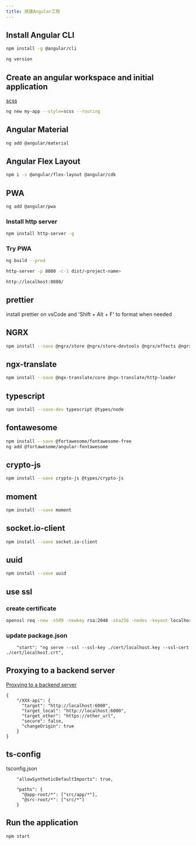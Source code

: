 ```yaml
---
title: 搭建Angular工程
---
```


## Install Angular CLI

```bash
npm install -g @angular/cli

ng version
```

## Create an angular workspace and initial application
[scss](https://sass-lang.com/guide)
```bash
ng new my-app --style=scss --routing
```

## Angular Material

```bash
ng add @angular/material
```

## Angular Flex Layout

```bash
npm i -s @angular/flex-layout @angular/cdk
```

## PWA

```bash
ng add @angular/pwa
```

### Install http server

```bash
npm install http-server -g
```

### Try PWA

```bash
ng build --prod

http-server -p 8080 -c-1 dist/<project-name>

http://localhost:8080/
```

## prettier
install prettier on vsCode and 'Shift + Alt + F' to format when needed

## NGRX
```bash
npm install --save @ngrx/store @ngrx/store-devtools @ngrx/effects @ngrx/router-store
```

## ngx-translate
```bash
npm install --save @ngx-translate/core @ngx-translate/http-loader
```

## typescript
```bash
npm install --save-dev typescript @types/node
```

## fontawesome
```bash
npm install --save @fortawesome/fontawesome-free
ng add @fortawesome/angular-fontawesome
```

## crypto-js
```bash
npm install --save crypto-js @types/crypto-js
```

## moment
```bash
npm install --save moment
```

## socket.io-client
```bash
npm install --save socket.io-client
```

## uuid
```bash
npm install --save uuid
```

## use ssl

### create certificate
```bash
openssl req -new -x509 -newkey rsa:2048 -sha256 -nodes -keyout localhost.key -days 3650 -out localhost.crt -config certificate.cnf
```

### update package.json
```
    "start": "ng serve --ssl --ssl-key ./cert/localhost.key --ssl-cert ./cert/localhost.crt",
```

## Proxying to a backend server
[Proxying to a backend server](https://angular.io/guide/build)

```
{
    "/XXX-api": {
      "target": "http://localhost:6000",
      "target_local": "http://localhost:6000",
      "target_other": "https://other_url",
      "secure": false,
      "changeOrigin": true
    }
}
```

## ts-config

tsconfig.json
```
    "allowSyntheticDefaultImports": true,

    "paths": {
      "@app-root/*": ["src/app/*"],
      "@src-root/*": ["src/*"]
    }
```

## Run the application

```bash
npm start
```

